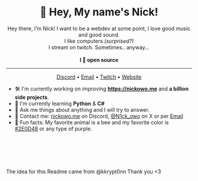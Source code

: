 <h1 align="center">👋 Hey, My name's Nick!</h1>

<p align="center">Hey there, I’m Nick! I want to be a webdev at some point, I love good music and good sound.<br> I like computers <i>(surprised?)</i><br>I stream on twitch. Sometimes.. anyway...<br><br><strong>I 💜 open source</strong></p>

<hr>

<p align="center">
  <a href="https://discord.gg/hrnvkRcD5B">Discord</a> • <a href="mailto:Nickdoesstuff@proton.me">Email</a> • <a href="https://twitch.tv/N1ck_owo">Twitch</a> • <a href="https://N1cksstuff.github.io">Website</a>
</p>

- 🛠️ I'm currently working on improving **https://nickowo.me** and **a billion side projects**.
- 🌱 I'm currently learning **Python** & **C#**
- 💭 Ask me things about anything and I will try to answer.
- 📇 Contact me: [nickowo.me](https://discord.gg/hrnvkRcD5B) on Discord, [@N1ck_owo](https://twitter.com/N1ck_owo) on X or per [Email](Nickdoesstuff@proton.me)
- 💜 Fun facts: My favorite animal is a bee and my favorite color is [#2E0D48](https://www.color-hex.com/color/2e0d48) or any type of purple.
<br><br><br><br><br><br>

The idea for this Readme came from @kkrypt0nn 
Thank you <3
